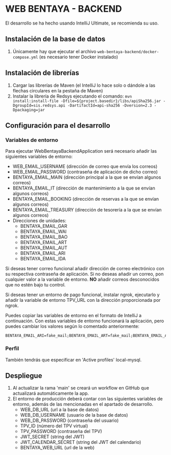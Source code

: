 # WEB BENTAYA - BACKEND

El desarrollo se ha hecho usando IntelliJ Ultimate, se recomienda su uso.

## Instalación de la base de datos

1. Únicamente hay que ejecutar el archivo `web-bentaya-backend/docker-compose.yml` (es necesario tener Docker instalado)

## Instalación de librerías

1. Cargar las librerías de Maven (el IntelliJ lo hace solo o dándole a las flechas circulares en la pestaña de Maven)
2. Instalar la librería de Redsys ejecutando el comando:
   `mvn install:install-file -Dfile=${project.basedir}/libs/apiSha256.jar -DgroupId=sis.redsys.api -DartifactId=api-sha256 -Dversion=2.3 -Dpackaging=jar`

## Configuración para el desarrollo

### Variables de entorno

Para ejecutar WebBentayaBackendApplication será necesario añadir las siguientes variables de entorno:

* WEB_EMAIL_USERNAME (dirección de correo que envía los correos)
* WEB_EMAIL_PASSWORD (contraseña de aplicación de dicho correo)
* BENTAYA_EMAIL_MAIN (dirección principal a la que se envían algunos correos)
* BENTAYA_EMAIL_IT (dirección de mantenimiento a la que se envían algunos correos)
* BENTAYA_EMAIL_BOOKING (dirección de reservas a la que se envían algunos correos)
* BENTAYA_EMAIL_TREASURY (dirección de tesorería a la que se envían algunos correos)
* Direcciones de unidades:
    * BENTAYA_EMAIL_GAR
    * BENTAYA_EMAIL_WAI
    * BENTAYA_EMAIL_BAO
    * BENTAYA_EMAIL_ART
    * BENTAYA_EMAIL_AUT
    * BENTAYA_EMAIL_ARI
    * BENTAYA_EMAIL_IDA

Si deseas tener correo funcional añadir dirección de correo electrónico con su respectiva contraseña de aplicación. Si
no deseas añadir un correo, pon cualquier valor a la variable de entorno. **NO** añadir correos desconocidos que no
estén bajo tu control.

Si deseas tener un entorno de pago funcional, instalar ngrok, ejecutarlo y añadir la variable de entorno TPV_URL con la
dirección proporcionada por ngrok.

Puedes copiar las variables de entorno en el formato de IntelliJ a continuación. Con estas variables de entorno
funcionará la aplicación, pero puedes cambiar los valores según lo comentado anteriormente:

```
BENTAYA_EMAIL_ARI=fake_mail;BENTAYA_EMAIL_ART=fake_mail;BENTAYA_EMAIL_AUT=fake_mail;BENTAYA_EMAIL_BAO=fake_mail;BENTAYA_EMAIL_BOOKING=fake_mail;BENTAYA_EMAIL_GAR=fake_mail;BENTAYA_EMAIL_IDA=fake_mail;BENTAYA_EMAIL_IT=fake_mail;BENTAYA_EMAIL_MAIN=fake_mail;BENTAYA_EMAIL_TREASURY=fake_mail;BENTAYA_EMAIL_WAI=fake_mail;TPV_URL=;WEB_EMAIL_PASSWORD=fake_app_password;WEB_EMAIL_USERNAME=fake_mail
```

### Perfil

También tendrás que especificar en 'Active profiles' local-mysql.

## Despliegue

1. Al actualizar la rama 'main' se creará un workflow en GitHub que actualizará automáticamente la app.
2. El entorno de producción deberá contar con las siguientes variables de entorno, además de las mencionadas en el
   apartado de desarrollo.
    * WEB_DB_URL (url a la base de datos)
    * WEB_DB_USERNAME (usuario de la base de datos)
    * WEB_DB_PASSWORD (contraseña del usuario)
    * TPV_ID (número del TPV virtual)
    * TPV_PASSWORD (contraseña del TPV)
    * JWT_SECRET (string del JWT)
    * JWT_CALENDAR_SECRET (string del JWT del calendario)
    * BENTAYA_WEB_URL (url de la web)
